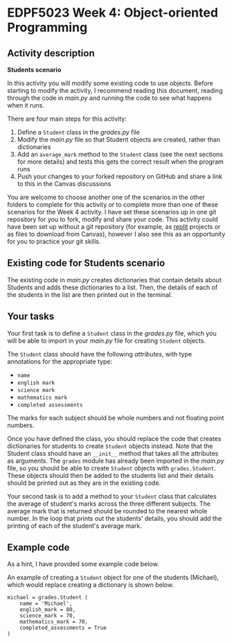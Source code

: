 # EDPF5023 Week 4: Object-oriented Programming 

## Activity description

**Students scenario**

In this activity you will modify some existing code to use objects.
Before starting to modify the activity, I recommend reading this document, reading through the code in *main.py* and running the code to see what happens when it runs.

There are four main steps for this activity:

1. Define a `Student` class in the *grades.py* file
2. Modify the *main.py* file so that Student objects are created, rather than dictionaries
3. Add an `average_mark` method to the `Student` class (see the next sections for more details) and tests this gets the correct result when the program runs 
4. Push your changes to your forked repository on GitHub and share a link to this in the Canvas discussions

You are welcome to choose another one of the scenarios in the other folders to complete for this activity or to complete more than one of these scenarios for the Week 4 activity.
I have set these scenarios up in one git repository for you to fork, modify and share your code.
This activity could have been set up without a git repository (for example, as [replit](https://replit.com) projects or as files to download from Canvas), however I also see this as an opportunity for you to practice your git skills.

## Existing code for Students scenario

The existing code in *main.py* creates dictionaries that contain details about Students and adds these dictionaries to a list.
Then, the details of each of the students in the list are then printed out in the terminal.

## Your tasks

Your first task is to define a `Student` class in the *grades.py* file, which you will be able to import in your *main.py* file for creating `Student` objects.

The `Student` class should have the following *attributes*, with type annotations for the appropriate type:

- `name`
- `english mark`
- `science mark`
- `mathematics mark`
- `completed assessments`

The marks for each subject should be whole numbers and not floating point numbers.

Once you have defined the class, you should replace the code that creates dictionaries for students to create `Student` objects instead.
Note that the Student class should have an `__init__` method that takes all the attributes as arguments.
The `grades` module has already been imported in the *main.py* file, so you should be able to create `Student` objects with `grades.Student`.
These objects should then be added to the students list and their details should be printed out as they are in the existing code.

Your second task is to add a method to your `Student` class that calculates the average of student's marks across the three different subjects. 
The average mark that is returned should be rounded to the nearest whole number. 
In the loop that prints out the students' details, you should add the printing of each of the student's average mark.

## Example code

As a hint, I have provided some example code below.

An example of creating a `Student` object for one of the students (Michael), which would replace creating a dictionary is shown below.

    michael = grades.Student (
        name = 'Michael',
        english_mark = 80,
        science_mark = 70,
        mathematics_mark = 70,
        completed_assessments = True
    )


